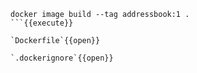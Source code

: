 ```
docker image build --tag addressbook:1 .
```{{execute}}

`Dockerfile`{{open}}

`.dockerignore`{{open}}

